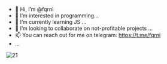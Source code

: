 - 👋 Hi, I’m @fqrni
- 👀 I’m interested in programming...
- 🌱 I’m currently learning JS ...
- 💞️ I’m looking to collaborate on not-profitable projects ...
- 📫 You can reach out for me on telegram: https://t.me/fqrni
-  ...

<!---
fqrni/fqrni is a ✨ special ✨ repository because its `README.md` (this file) appears on your GitHub profile.
You can click the Preview link to take a look at your changes.
--->

![21](https://user-images.githubusercontent.com/85626756/159129600-66cf7a04-2e8a-4e20-be30-1552d38c30b9.svg)
